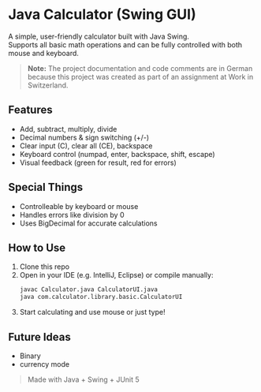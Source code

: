 # Java Calculator (Swing GUI)

A simple, user-friendly calculator built with Java Swing.  
Supports all basic math operations and can be fully controlled with both mouse and keyboard.

> **Note:** The project documentation and code comments are in German because this project was created as part of an assignment at Work in Switzerland.

## Features

- Add, subtract, multiply, divide
- Decimal numbers & sign switching (+/-)
- Clear input (C), clear all (CE), backspace
- Keyboard control (numpad, enter, backspace, shift, escape)
- Visual feedback (green for result, red for errors)

## Special Things

- Controlleable by keyboard or mouse
- Handles errors like division by 0
- Uses BigDecimal for accurate calculations

## How to Use

1. Clone this repo
2. Open in your IDE (e.g. IntelliJ, Eclipse) or compile manually:
   ```bash
   javac Calculator.java CalculatorUI.java
   java com.calculator.library.basic.CalculatorUI
   ```
3. Start calculating and use mouse or just type!

## Future Ideas

- Binary 
- currency mode

> Made with Java + Swing + JUnit 5
